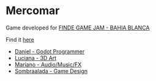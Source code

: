# Mercomar

Game developed for [FINDE GAME JAM - BAHIA BLANCA](https://itch.io/jam/finde-game-jam-bahia-blanca)

Find it [here](https://itch.io/jam/finde-game-jam-bahia-blanca/rate/2026282)

- [Daniel - Godot Programmer](https://dannroda.itch.io/)
- [Luciana - 3D Art](https://lucianab.itch.io/)
- [Mariano - Audio/Music/FX](https://marianocarro.itch.io/)
- [Sombraalada - Game Design](https://sombraalada.itch.io/)
